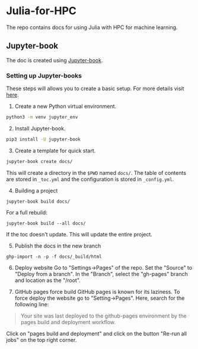 # Julia-for-HPC
The repo contains docs for using Julia with HPC for machine learning.

## Jupyter-book
The doc is created using [Jupyter-book](https://jupyterbook.org/en/stable/intro.html).

### Setting up Jupyter-books
These steps will allows you to create a basic setup. For more details visit [here](https://jupyterbook.org/en/stable/start/your-first-book.html). 
1. Create a new Python virtual environment.

```sh
python3 -m venv jupyter_env
```

2. Install Jupyter-book.
```sh
pip3 install -U jupyter-book
```

3. Create a template for quick start.
```sh
jupyter-book create docs/
```
This will create a directory in the ```$PWD``` named ```docs/```. The table of contents are stored in ```_toc.yml``` and the configuration is stored in ```_config.yml```.

4. Building a project

```
jupyter-book build docs/
```

For a full rebuild:

```
jupyter-book build --all docs/
```

If the toc doesn't update. This will update the entire project.

5. Publish the docs in the new branch

```
ghp-import -n -p -f docs/_build/html
```

6. Deploy website
Go to "Settings->Pages" of the repo. Set the "Source" to "Deploy from a branch". In the "Branch", select the "gh-pages" branch and location as the "/root".

7. GitHub pages force build
GitHub pages is known for its laziness. To force deploy the website go to "Setting->Pages". Here, search for the following line:

> Your site was last deployed to the github-pages environment by the pages build and deployment workflow.

Click on "pages build and deployment" and click on the button "Re-run all jobs" on the top right corner.

